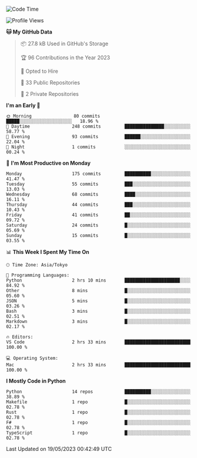 <!--START_SECTION:waka-->
![Code Time](http://img.shields.io/badge/Code%20Time-669%20hrs%201%20min-blue)

![Profile Views](http://img.shields.io/badge/Profile%20Views-0-blue)

**🐱 My GitHub Data** 

> 📦 27.8 kB Used in GitHub's Storage 
 > 
> 🏆 96 Contributions in the Year 2023
 > 
> 💼 Opted to Hire
 > 
> 📜 33 Public Repositories 
 > 
> 🔑 2 Private Repositories 
 > 
**I'm an Early 🐤** 

```text
🌞 Morning                80 commits          █████░░░░░░░░░░░░░░░░░░░░   18.96 % 
🌆 Daytime                248 commits         ███████████████░░░░░░░░░░   58.77 % 
🌃 Evening                93 commits          ██████░░░░░░░░░░░░░░░░░░░   22.04 % 
🌙 Night                  1 commits           ░░░░░░░░░░░░░░░░░░░░░░░░░   00.24 % 
```
📅 **I'm Most Productive on Monday** 

```text
Monday                   175 commits         ██████████░░░░░░░░░░░░░░░   41.47 % 
Tuesday                  55 commits          ███░░░░░░░░░░░░░░░░░░░░░░   13.03 % 
Wednesday                68 commits          ████░░░░░░░░░░░░░░░░░░░░░   16.11 % 
Thursday                 44 commits          ███░░░░░░░░░░░░░░░░░░░░░░   10.43 % 
Friday                   41 commits          ██░░░░░░░░░░░░░░░░░░░░░░░   09.72 % 
Saturday                 24 commits          █░░░░░░░░░░░░░░░░░░░░░░░░   05.69 % 
Sunday                   15 commits          █░░░░░░░░░░░░░░░░░░░░░░░░   03.55 % 
```


📊 **This Week I Spent My Time On** 

```text
🕑︎ Time Zone: Asia/Tokyo

💬 Programming Languages: 
Python                   2 hrs 10 mins       █████████████████████░░░░   84.92 % 
Other                    8 mins              █░░░░░░░░░░░░░░░░░░░░░░░░   05.60 % 
JSON                     5 mins              █░░░░░░░░░░░░░░░░░░░░░░░░   03.26 % 
Bash                     3 mins              █░░░░░░░░░░░░░░░░░░░░░░░░   02.51 % 
Markdown                 3 mins              █░░░░░░░░░░░░░░░░░░░░░░░░   02.17 % 

🔥 Editors: 
VS Code                  2 hrs 33 mins       █████████████████████████   100.00 % 

💻 Operating System: 
Mac                      2 hrs 33 mins       █████████████████████████   100.00 % 
```

**I Mostly Code in Python** 

```text
Python                   14 repos            ██████████░░░░░░░░░░░░░░░   38.89 % 
Makefile                 1 repo              █░░░░░░░░░░░░░░░░░░░░░░░░   02.78 % 
Rust                     1 repo              █░░░░░░░░░░░░░░░░░░░░░░░░   02.78 % 
F#                       1 repo              █░░░░░░░░░░░░░░░░░░░░░░░░   02.78 % 
TypeScript               1 repo              █░░░░░░░░░░░░░░░░░░░░░░░░   02.78 % 
```




 Last Updated on 19/05/2023 00:42:49 UTC
<!--END_SECTION:waka-->
